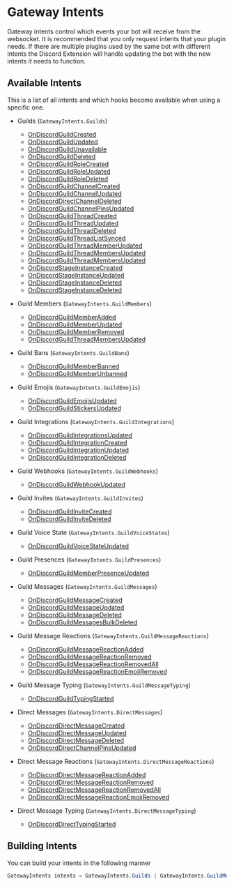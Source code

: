 # Gateway Intents

Gateway intents control which events your bot will receive from the websocket. 
It is recommended that you only request intents that your plugin needs.
If there are multiple plugins used by the same bot with different intents the Discord Extension will handle updating the bot with the new intents it needs to function.

## Available Intents

This is a list of all intents and which hooks become available when using a specific one.

* Guilds (`GatewayIntents.Guilds`)
    * [OnDiscordGuildCreated](Hooks.md#ondiscordguildcreated)
    * [OnDiscordGuildUpdated](Hooks.md#ondiscordguildupdated)
    * [OnDiscordGuildUnavailable](Hooks.md#ondiscordguildunavailable)
    * [OnDiscordGuildDeleted](Hooks.md#ondiscordguildchanneldeleted)
    * [OnDiscordGuildRoleCreated](Hooks.md#ondiscordguildrolecreated)
    * [OnDiscordGuildRoleUpdated](Hooks.md#ondiscordguildroleupdated)
    * [OnDiscordGuildRoleDeleted](Hooks.md#ondiscordguildroledeleted)
    * [OnDiscordGuildChannelCreated](Hooks.md#ondiscordguildchannelcreated)
    * [OnDiscordGuildChannelUpdated](Hooks.md#ondiscordguildchannelupdated)
    * [OnDiscordDirectChannelDeleted](Hooks.md#ondiscordguildchanneldeleted)
    * [OnDiscordGuildChannelPinsUpdated](Hooks.md#ondiscordguildchannelpinsupdated)
    * [OnDiscordGuildThreadCreated](Hooks.md#ondiscordguildthreadcreated)
    * [OnDiscordGuildThreadUpdated](Hooks.md#ondiscordguildthreadupdated)
    * [OnDiscordGuildThreadDeleted](Hooks.md#ondiscordguildthreaddeleted)
    * [OnDiscordGuildThreadListSynced](Hooks.md#ondiscordguildthreadlistsynced)
    * [OnDiscordGuildThreadMemberUpdated](Hooks.md#ondiscordguildthreadmemberupdated)
    * [OnDiscordGuildThreadMembersUpdated](Hooks.md#ondiscordguildthreadmembersupdated)
    * [OnDiscordGuildThreadMembersUpdated](Hooks.md#ondiscordguildthreadmembersupdated)
    * [OnDiscordStageInstanceCreated](Hooks.md#ondiscordstageinstancecreated)
    * [OnDiscordStageInstanceUpdated](Hooks.md#ondiscordstageinstanceupdated)
    * [OnDiscordStageInstanceDeleted](Hooks.md#ondiscordstageinstancedeleted)
    * [OnDiscordStageInstanceDeleted](Hooks.md#ondiscordstageinstancedeleted)
    

* Guild Members (`GatewayIntents.GuildMembers`)
    * [OnDiscordGuildMemberAdded](Hooks.md#ondiscordguildmemberadded)
    * [OnDiscordGuildMemberUpdated](Hooks.md#ondiscordguildmemberupdated)
    * [OnDiscordGuildMemberRemoved](Hooks.md#ondiscordguildmemberremoved)
    * [OnDiscordGuildThreadMembersUpdated](Hooks.md#ondiscordguildthreadmembersupdated)
    
* Guild Bans (`GatewayIntents.GuildBans`)
    * [OnDiscordGuildMemberBanned](Hooks.md#ondiscordguildmemberbanned)
    * [OnDiscordGuildMemberUnbanned](Hooks.md#ondiscordguildmemberunbanned)
    
* Guild Emojis (`GatewayIntents.GuildEmojis`)
    * [OnDiscordGuildEmojisUpdated](Hooks.md#ondiscordguildemojisupdated)
    * [OnDiscordGuildStickersUpdated](Hooks.md#ondiscordguildstickersupdated)
    
* Guild Integrations (`GatewayIntents.GuildIntegrations`)
    * [OnDiscordGuildIntegrationsUpdated](Hooks.md#ondiscordguildintegrationsupdated)
    * [OnDiscordGuildIntegrationCreated](Hooks.md#ondiscordguildintegrationcreated)
    * [OnDiscordGuildIntegrationUpdated](Hooks.md#ondiscordguildintegrationupdated)
    * [OnDiscordGuildIntegrationDeleted](Hooks.md#ondiscordguildintegrationdeleted)

* Guild Webhooks (`GatewayIntents.GuildWebhooks`)
    * [OnDiscordGuildWebhookUpdated](Hooks.md#ondiscordguildwebhooksupdated)

* Guild Invites (`GatewayIntents.GuildInvites`)
    * [OnDiscordGuildInviteCreated](Hooks.md#ondiscordguildinvitecreated)
    * [OnDiscordGuildInviteDeleted](Hooks.md#ondiscordguildinvitedeleted)
    
* Guild Voice State (`GatewayIntents.GuildVoiceStates`)
    * [OnDiscordGuildVoiceStateUpdated](Hooks.md#ondiscordguildvoicestateupdated)

* Guild Presences (`GatewayIntents.GuildPresences`)
    * [OnDiscordGuildMemberPresenceUpdated](Hooks.md#ondiscordguildmemberpresenceupdated)

* Guild Messages (`GatewayIntents.GuildMessages`)
  * [OnDiscordGuildMessageCreated](Hooks.md#ondiscordguildmessagecreated)
  * [OnDiscordGuildMessageUpdated](Hooks.md#ondiscordguildmessageupdated)
  * [OnDiscordGuildMessageDeleted](Hooks.md#ondiscordguildmessagedeleted)
  * [OnDiscordGuildMessagesBulkDeleted](Hooks.md#ondiscordguildmessagebulkdeleted)

* Guild Message Reactions (`GatewayIntents.GuildMessageReactions`)
  * [OnDiscordGuildMessageReactionAdded](Hooks.md#ondiscordguildmessagereactionadded)
  * [OnDiscordGuildMessageReactionRemoved](Hooks.md#ondiscordguildmessagereactionremoved)
  * [OnDiscordGuildMessageReactionRemovedAll](Hooks.md#ondiscordguildmessagereactionremovedall)
  * [OnDiscordGuildMessageReactionEmojiRemoved](Hooks.md#ondiscordguildmessagereactionemojiremoved)

* Guild Message Typing (`GatewayIntents.GuildMessageTyping`)
  * [OnDiscordGuildTypingStarted](Hooks.md#ondiscordguildtypingstarted)

* Direct Messages (`GatewayIntents.DirectMessages`)
  * [OnDiscordDirectMessageCreated](Hooks.md#ondiscorddirectmessagecreated)
  * [OnDiscordDirectMessageUpdated](Hooks.md#ondiscorddirectmessageupdated)
  * [OnDiscordDirectMessageDeleted](Hooks.md#ondiscorddirectmessagedeleted)
  * [OnDiscordDirectChannelPinsUpdated](Hooks.md#ondiscorddirectmessagechannelpinsupdated)

* Direct Message Reactions (`GatewayIntents.DirectMessageReactions`)
  * [OnDiscordDirectMessageReactionAdded](Hooks.md#ondiscorddirectmessagereactionadded)
  * [OnDiscordDirectMessageReactionRemoved](Hooks.md#ondiscorddirectmessagereactionremoved)
  * [OnDiscordDirectMessageReactionRemovedAll](Hooks.md#ondiscorddirectmessagereactionremovedall)
  * [OnDiscordDirectMessageReactionEmojiRemoved](Hooks.md#ondiscorddirectmessagereactionemojiremoved)

* Direct Message Typing (`GatewayIntents.DirectMessageTyping`)
  * [OnDiscordDirectTypingStarted](Hooks.md#ondiscorddirecttypingstarted)


## Building Intents
You can build your intents in the following manner

```c#
GatewayIntents intents = GatewayIntents.Guilds | GatewayIntents.GuildMembers | GatewayIntents.GuildMessages | GatewayIntents.GuildMessageReactions | GatewayIntents.DirectMessageReactions | GatewayIntents.DirectMessages
```